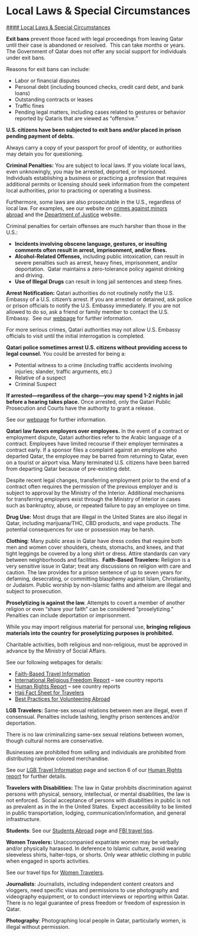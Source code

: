 # Local Laws & Special Circumstances

[#### Local Laws & Special Circumstances](javascript:void(0); "Local Laws & Special Circumstances")

**Exit bans** prevent those faced with legal proceedings from leaving Qatar until their case is abandoned or resolved.  This can take months or years. The Government of Qatar does not offer any social support for individuals under exit bans.

Reasons for exit bans can include:

* Labor or financial disputes
* Personal debt (including bounced checks, credit card debt, and bank loans)
* Outstanding contracts or leases
* Traffic fines
* Pending legal matters, including cases related to gestures or behavior reported by Qataris that are viewed as “offensive.”

**U.S. citizens have been subjected to exit bans and/or placed in prison pending payment of debts.**

Always carry a copy of your passport for proof of identity, or authorities may detain you for questioning.

**Criminal Penalties:** You are subject to local laws. If you violate local laws, even unknowingly, you may be arrested, deported, or imprisoned.  Individuals establishing a business or practicing a profession that requires additional permits or licensing should seek information from the competent local authorities, prior to practicing or operating a business.

Furthermore, some laws are also prosecutable in the U.S., regardless of local law. For examples, see our website on [crimes against minors abroad](https://travel.state.gov/content/passports/en/emergencies/arrest/criminalpenalties.html) and the [Department of Justice](https://www.justice.gov/archives/jm/criminal-resource-manual-1617-extraterritorial-criminal-jurisdiction-18-usc-112-878-970-1116) website.

Criminal penalties for certain offenses are much harsher than those in the U.S.:

* **Incidents involving obscene language, gestures, or insulting comments often result in arrest, imprisonment, and/or fines.**
* **Alcohol-Related Offenses,** including public intoxication, can result in severe penalties such as arrest, heavy fines, imprisonment, and/or deportation.  Qatar maintains a zero-tolerance policy against drinking and driving.
* **Use of Illegal Drugs** can result in long jail sentences and steep fines.

**Arrest Notification:** Qatari authorities do not routinely notify the U.S. Embassy of a U.S. citizen’s arrest. If you are arrested or detained, ask police or prison officials to notify the U.S. Embassy immediately. If you are not allowed to do so, ask a friend or family member to contact the U.S. Embassy.  See our [webpage](http://travel.state.gov/content/passports/english/emergencies/arrest.html) for further information.

For more serious crimes, Qatari authorities may not allow U.S. Embassy officials to visit until the initial interrogation is completed.

**Qatari police sometimes arrest U.S. citizens without providing access to legal counsel.** You could be arrested for being a:

* Potential witness to a crime (including traffic accidents involving injuries; slander, traffic arguments, etc.)
* Relative of a suspect
* Criminal Suspect

**If arrested—regardless of the charge—you may spend 1-2 nights in jail before a hearing takes place.** Once arrested, only the Qatari Public Prosecution and Courts have the authority to grant a release.

See our [webpage](https://qa.usembassy.gov/arrest-of-a-u-s-citizen/) for further information.

**Qatari law favors employers over employees.** In the event of a contract or employment dispute, Qatari authorities refer to the Arabic language of a contract. Employees have limited recourse if their employer terminates a contract early. If a sponsor files a complaint against an employee who departed Qatar, the employee may be barred from returning to Qatar, even on a tourist or airport visa. Many terminated U.S. citizens have been barred from departing Qatar because of pre-existing debt.

Despite recent legal changes, transferring employment prior to the end of a contract often requires the permission of the previous employer and is subject to approval by the Ministry of the Interior. Additional mechanisms for transferring employers exist through the Ministry of Interior in cases such as bankruptcy, abuse, or repeated failure to pay an employee on time.

**Drug Use:** Most drugs that are illegal in the United States are also illegal in Qatar, including marijuana/THC, CBD products, and vape products. The potential consequences for use or possession may be harsh.

**Clothing**: Many public areas in Qatar have dress codes that require both men and women cover shoulders, chests, stomachs, and knees, and that tight leggings be covered by a long shirt or dress. Attire standards can vary between neighborhoods and facilities.  **Faith-Based Travelers:** Religion is a very sensitive issue in Qatar; treat any discussions on religion with care and caution. The law provides for a prison sentence of up to seven years for defaming, desecrating, or committing blasphemy against Islam, Christianity, or Judaism. Public worship by non-Islamic faiths and atheism are illegal and subject to prosecution.

**Proselytizing is against the law.** Attempts to covert a member of another religion or even “share your faith” can be considered “proselytizing.” Penalties can include deportation or imprisonment.

While you may import religious material for personal use, **bringing religious materials into the country for proselytizing purposes is prohibited.**

Charitable activities, both religious and non-religious, must be approved in advance by the Ministry of Social Affairs.

See our following webpages for details:

* [Faith-Based Travel Information](https://travel.state.gov/content/passports/en/go/faith-based-travel.html)
* [International Religious Freedom Report](https://www.state.gov/reports/2017-report-on-international-religious-freedom/) – see country reports
* [Human Rights Report](https://www.state.gov/reports/2018-country-reports-on-human-rights-practices/) – see country reports
* [Hajj Fact Sheet for Travelers](http://travel.state.gov/content/passports/en/go/Hajj.html)
* [Best Practices for Volunteering Abroad](https://travel.state.gov/content/passports/en/go/volunteer.html)

**LGB Travelers:** Same-sex sexual relations between men are illegal, even if consensual. Penalties include lashing, lengthy prison sentences and/or deportation.

There is no law criminalizing same-sex sexual relations between women, though cultural norms are conservative.

Businesses are prohibited from selling and individuals are prohibited from distributing rainbow colored merchandise.

See our [LGB Travel Information](http://travel.state.gov/content/passports/english/go/lgbt.html) page and section 6 of our [Human Rights report](https://www.state.gov/reports/2018-country-reports-on-human-rights-practices/) for further details.

**Travelers with Disabilities:** The law in Qatar prohibits discrimination against persons with physical, sensory, intellectual, or mental disabilities, the law is not enforced.  Social acceptance of persons with disabilities in public is not as prevalent as in the in the United States.  Expect accessibility to be limited in public transportation, lodging, communication/information, and general infrastructure.

**Students**: See our [Students Abroad](http://travel.state.gov/content/studentsabroad/en.html) page and [FBI travel tips](https://www.fbi.gov/file-repository/student-travel-brochure-pdf.pdf/view).

**Women Travelers:** Unaccompanied expatriate women may be verbally and/or physically harassed. In deference to Islamic culture, avoid wearing sleeveless shirts, halter-tops, or shorts. Only wear athletic clothing in public when engaged in sports activities.

See our travel tips for [Women Travelers](http://travel.state.gov/content/passports/english/go/Women.html).

**Journalists**: Journalists, including independent content creators and vloggers, need specific visas and permissions to use photography and videography equipment, or to conduct interviews or reporting within Qatar. There is no legal guarantee of press freedom or freedom of expression in Qatar.

**Photography**: Photographing local people in Qatar, particularly women, is illegal without permission.